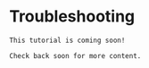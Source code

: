 # Troubleshooting

```{important}
This tutorial is coming soon!

Check back soon for more content.
```
